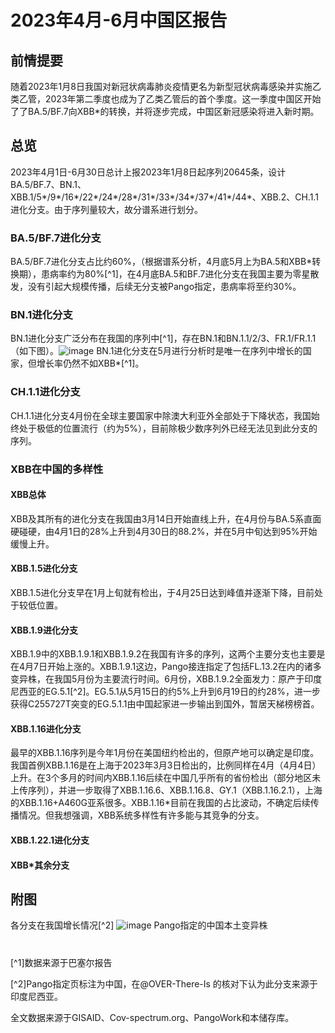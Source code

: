   # 2023年4月-6月中国区报告
## 前情提要
随着2023年1月8日我国对新冠状病毒肺炎疫情更名为新型冠状病毒感染并实施乙类乙管，2023年第二季度也成为了乙类乙管后的首个季度。这一季度中国区开始了了BA.5/BF.7向XBB*的转换，并将逐步完成，中国区新冠感染将进入新时期。
## 总览
2023年4月1日-6月30日总计上报2023年1月8日起序列20645条，设计BA.5/BF.7、BN.1、XBB.1/5*/9*/16*/22*/24*/28*/31*/33*/34*/37*/41*/44*、XBB.2、CH.1.1进化分支。由于序列量较大，故分谱系进行划分。
### BA.5/BF.7进化分支
BA.5/BF.7进化分支占比约60%，（根据谱系分析，4月底5月上为BA.5和XBB*转换期），患病率约为80%[^1]，在4月底BA.5和BF.7进化分支在我国主要为零星散发，没有引起大规模传播，后续无分支被Pango指定，患病率将至约30%。
### BN.1进化分支
BN.1进化分支广泛分布在我国的序列中[^1]，存在BN.1和BN.1.1/2/3、FR.1/FR.1.1（如下图）。![image](https://github.com/Memorablea/COVID-19-/assets/125779492/7c149d81-a98e-4ed0-b3e4-1d0b876d841d) BN.1进化分支在5月进行分析时是唯一在序列中增长的国家，但增长率仍然不如XBB*[^1]。
### CH.1.1进化分支
CH.1.1进化分支4月份在全球主要国家中除澳大利亚外全部处于下降状态，我国始终处于极低的位置流行（约为5%），目前除极少数序列外已经无法见到此分支的序列。
### XBB在中国的多样性
#### XBB总体
XBB及其所有的进化分支在我国由3月14日开始直线上升，在4月份与BA.5系直面硬碰硬，由4月1日的28%上升到4月30日的88.2%，并在5月中旬达到95%开始缓慢上升。
#### XBB.1.5进化分支
XBB.1.5进化分支早在1月上旬就有检出，于4月25日达到峰值并逐渐下降，目前处于较低位置。
#### XBB.1.9进化分支
XBB.1.9中的XBB.1.9.1和XBB.1.9.2在我国有许多的序列，这两个主要分支也主要是在4月7日开始上涨的。XBB.1.9.1这边，Pango接连指定了包括FL.13.2在内的诸多变异株，在我国5月份为主要流行时间。6月份，XBB.1.9.2全面发力：原产于印度尼西亚的EG.5.1[^2]。EG.5.1从5月15日的约5%上升到6月19日的约28%，进一步获得C255727T突变的EG.5.1.1由中国起家进一步输出到国外，暂居天梯榜榜首。
#### XBB.1.16进化分支
最早的XBB.1.16序列是今年1月份在美国纽约检出的，但原产地可以确定是印度。我国首例XBB.1.16是在上海于2023年3月3日检出的，比例同样在4月（4月4日）上升。在3个多月的时间内XBB.1.16后续在中国几乎所有的省份检出（部分地区未上传序列），并进一步取得了XBB.1.16.6、XBB.1.16.8、GY.1（XBB.1.16.2.1），上海的XBB.1.16+A460G亚系很多。XBB.1.16*目前在我国的占比波动，不确定后续传播情况。但我想强调，XBB系统多样性有许多能与其竞争的分支。
#### XBB.1.22.1进化分支
#### XBB*其余分支

## 附图
各分支在我国增长情况[^2]
![image](https://github.com/Memorablea/COVID-19-/assets/125779492/3bcc18a3-021d-454b-a10d-1e99a1176078)
Pango指定的中国本土变异株

#
[^1]数据来源于巴塞尔报告

[^2]Pango指定页标注为中国，在@OVER-There-Is 的核对下认为此分支来源于印度尼西亚。

全文数据来源于GISAID、Cov-spectrum.org、PangoWork和本储存库。

